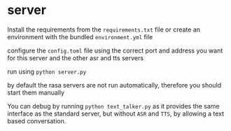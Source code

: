 # server

Install the requirements from the `requirements.txt` file or create an environment with the bundled `environment.yml` file

configure the `config.toml` file using the correct port and address you want for this server and the other asr and tts servers

run using `python server.py`

by default the rasa servers are not run automatically, therefore you should start them manually


You can debug by running `python text_talker.py` as it provides the same interface as the standard server, but without `ASR` and `TTS`, by allowing a text based conversation.